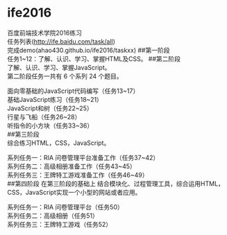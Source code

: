 # ife2016
百度前端技术学院2016练习  
任务列表(http://ife.baidu.com/task/all)  
完成demo(ahao430.github.io/ife2016/taskxx)
##第一阶段  
任务1~12：了解、认识、学习、掌握HTML及CSS。
##第二阶段  
了解、认识、学习、掌握JavaScript。  
第二阶段任务一共有 6 个系列 24 个题目。  

面向零基础的JavaScript代码编写（任务13~17）  
基础JavaScript练习（任务18~21）  
JavaScript和树（任务22~25）  
行星与飞船（任务26~28）  
听指令的小方块（任务33~36）  
##第三阶段  
综合练习HTML，CSS，JavaScript。  

系列任务一：RIA 问卷管理平台准备工作（任务37~42）  
系列任务二：高级相册准备工作（任务43~45）  
系列任务三：王牌特工游戏准备工作（任务46~49）  
##第四阶段
在第三阶段的基础上 结合模块化、过程管理工具，综合运用HTML，CSS，JavaScript实现一个小型的网站或者应用。  

系列任务一：RIA 问卷管理平台（任务50）  
系列任务二：高级相册（任务51）  
系列任务三：王牌特工游戏（任务52）  
